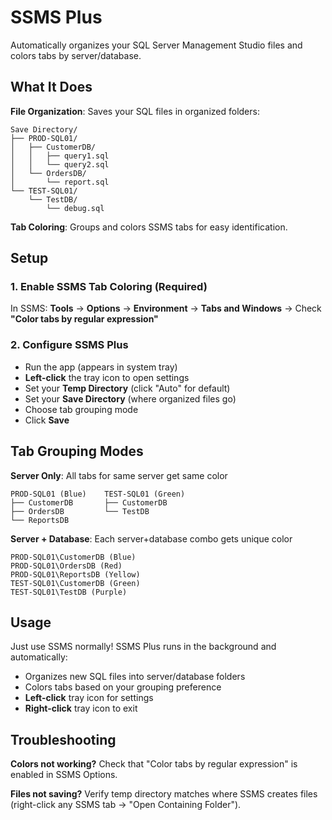 # SSMS Plus

Automatically organizes your SQL Server Management Studio files and colors tabs by server/database.

## What It Does

**File Organization**: Saves your SQL files in organized folders:
```
Save Directory/
├── PROD-SQL01/
│   ├── CustomerDB/
│   │   ├── query1.sql
│   │   └── query2.sql
│   └── OrdersDB/
│       └── report.sql
└── TEST-SQL01/
    └── TestDB/
        └── debug.sql
```

**Tab Coloring**: Groups and colors SSMS tabs for easy identification.

## Setup

### 1. Enable SSMS Tab Coloring (Required)
In SSMS: **Tools** → **Options** → **Environment** → **Tabs and Windows** → Check **"Color tabs by regular expression"**

### 2. Configure SSMS Plus
- Run the app (appears in system tray)
- **Left-click** the tray icon to open settings
- Set your **Temp Directory** (click "Auto" for default)
- Set your **Save Directory** (where organized files go)
- Choose tab grouping mode
- Click **Save**

## Tab Grouping Modes

**Server Only**: All tabs for same server get same color
```
PROD-SQL01 (Blue)    TEST-SQL01 (Green)
├── CustomerDB       ├── CustomerDB
├── OrdersDB         └── TestDB
└── ReportsDB
```

**Server + Database**: Each server+database combo gets unique color
```
PROD-SQL01\CustomerDB (Blue)
PROD-SQL01\OrdersDB (Red)  
PROD-SQL01\ReportsDB (Yellow)
TEST-SQL01\CustomerDB (Green)
TEST-SQL01\TestDB (Purple)
```

## Usage

Just use SSMS normally! SSMS Plus runs in the background and automatically:
- Organizes new SQL files into server/database folders
- Colors tabs based on your grouping preference
- **Left-click** tray icon for settings
- **Right-click** tray icon to exit

## Troubleshooting

**Colors not working?** Check that "Color tabs by regular expression" is enabled in SSMS Options.

**Files not saving?** Verify temp directory matches where SSMS creates files (right-click any SSMS tab → "Open Containing Folder").
